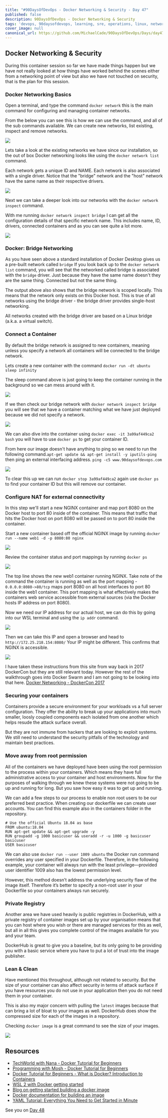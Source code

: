 ```yaml
---
title: "#90DaysOfDevOps - Docker Networking & Security - Day 47"
published: false
description: 90DaysOfDevOps - Docker Networking & Security
tags: 'devops, 90daysofdevops, learning, sre, operations, linux, networking, cloud, git, docker, containers'
cover_image: null
canonical_url: https://github.com/MichaelCade/90DaysOfDevOps/Days/day47.md 
---
```

## Docker Networking & Security

During this container session so far we have made things happen but we have not really looked at how things have worked behind the scenes either from a networking point of view but also we have not touched on security, that is the plan for this session. 

### Docker Networking Basics 

Open a terminal, and type the command `docker network` this is the main command for configuring and managing container networks. 

From the below you can see this is how we can use the command, and all of the sub commands available. We can create new networks, list existing, inspect and remove networks. 

![](Images/Day47_Containers1.png)

Lets take a look at the existing networks we have since our installation, so the out of box Docker networking looks like using the `docker network list` command. 

Each network gets a unique ID and NAME. Each network is also associated with a single driver. Notice that the "bridge" network and the "host" network have the same name as their respective drivers.

![](Images/Day47_Containers2.png)

Next we can take a deeper look into our networks with the `docker network inspect` command. 

With me running `docker network inspect bridge` I can get all the configuration details of that specific network name. This includes name, ID, drivers, connected containers and as you can see quite a lot more. 

![](Images/Day47_Containers3.png)

### Docker: Bridge Networking 

As you have seen above a standard installation of Docker Desktop gives us a pre-built network called `bridge` If you look back up to the `docker network list` command, you will see that the networked called bridge is associated with the `bridge` driver. Just because they have the same name doesn't they are the same thing. Connected but not the same thing. 

The output above also shows that the bridge network is scoped locally. This means that the network only exists on this Docker host. This is true of all networks using the bridge driver - the bridge driver provides single-host networking.

All networks created with the bridge driver are based on a Linux bridge (a.k.a. a virtual switch).

### Connect a Container

By default the bridge network is assigned to new containers, meaning unless you specify a network all containers will be connected to the bridge network. 

Lets create a new container with the command `docker run -dt ubuntu sleep infinity`

The sleep command above is just going to keep the container running in the background so we can mess around with it. 

![](Images/Day47_Containers4.png)

If we then check our bridge network with `docker network inspect bridge` you will see that we have a container matching what we have just deployed because we did not specify a network. 

![](Images/Day47_Containers5.png)

We can also dive into the container using `docker exec -it 3a99af449ca2 bash` you will have to use `docker ps` to get your container ID. 

From here our image doesn't have anything to ping so we need to run the following command.`apt-get update && apt-get install -y iputils-ping` then ping an external interfacing address. `ping -c5 www.90daysofdevops.com`

![](Images/Day47_Containers6.png)

To clear this up we can run `docker stop 3a99af449ca2` again use `docker ps` to find your container ID but this will remove our container. 

### Configure NAT for external connectivity 

In this step we'll start a new NGINX container and map port 8080 on the Docker host to port 80 inside of the container. This means that traffic that hits the Docker host on port 8080 will be passed on to port 80 inside the container.

Start a new container based off the official NGINX image by running `docker run --name web1 -d -p 8080:80 nginx`

![](Images/Day47_Containers7.png)


Review the container status and port mappings by running `docker ps`

![](Images/Day47_Containers8.png)

The top line shows the new web1 container running NGINX. Take note of the command the container is running as well as the port mapping - `0.0.0.0:8080->80/tcp` maps port 8080 on all host interfaces to port 80 inside the web1 container. This port mapping is what effectively makes the containers web service accessible from external sources (via the Docker hosts IP address on port 8080).

Now we need our IP address for our actual host, we can do this by going into our WSL terminal and using the `ip addr` command. 

![](Images/Day47_Containers9.png)

Then we can take this IP and open a browser and head to `http://172.25.218.154:8080/` Your IP might be different. This confirms that NGINX is accessible. 

![](Images/Day47_Containers10.png)

I have taken these instructions from this site from way back in 2017 DockerCon but they are still relevant today. However the rest of the walkthrough goes into Docker Swarm and I am not going to be looking into that here. [Docker Networking - DockerCon 2017](https://github.com/docker/labs/tree/master/dockercon-us-2017/docker-networking)

### Securing your containers 

Containers provide a secure environment for your workloads vs a full server configuration. They offer the ability to break up your applications into much smaller, loosly coupled components each isolated from one another which helps resude the attack surface overall. 

But they are not immune from hackers that are looking to exploit systems. We still need to understand the security pitfalls of the technology and maintain best practices. 

### Move away from root permission 

All of the containers we have deployed have been using the root permission to the process within your containers. Which means they have full administrative access to your container and host environments. Now for the purposes of walking through we knew these systems were not going to be up and running for long. But you saw how easy it was to get up and running. 

We can add a few steps to our process to enable non root users to be our preferred best practice. When creating our dockerfile we can create user accounts. You can find this example also in the containers folder in the repository. 

```
# Use the official Ubuntu 18.04 as base
FROM ubuntu:18.04
RUN apt-get update && apt-get upgrade -y
RUN groupadd -g 1000 basicuser && useradd -r -u 1000 -g basicuser basicuser
USER basicuser
```

We can also use `docker run --user 1009 ubuntu` the Docker run command overrides any user specified in your Dockerfile. Therefore, in the following example, your container will always run with the least privilege—provided user identifier 1009 also has the lowest permission level.

However, this method doesn’t address the underlying security flaw of the image itself. Therefore it’s better to specify a non-root user in your Dockerfile so your containers always run securely.

### Private Registry

Another area we have used heavily is public registries in DockerHub, with a private registry of container images set up by your organisation means that you can host where you wish or there are managed services for this as well, but all in all this gives you complete control of the images available for you and your team. 

DockerHub is great to give you a baseline, but its only going to be providing you with a basic service where you have to put a lot of trust into the image publisher. 

### Lean & Clean 

Have mentioned this throughout, although not related to security. But the size of your container can also affect security in terms of attack surface if you have resources you do not use in your application then you do not need them in your container. 

This is also my major concern with pulling the `latest` images because that can bring a lot of bloat to your images as well. DockerHub does show the compressed size for each of the images in a repository. 

Checking `docker image` is a great command to see the size of your images. 

![](Images/Day47_Containers11.png)

## Resources 

- [TechWorld with Nana - Docker Tutorial for Beginners](https://www.youtube.com/watch?v=3c-iBn73dDE)
- [Programming with Mosh - Docker Tutorial for Beginners](https://www.youtube.com/watch?v=pTFZFxd4hOI)
- [Docker Tutorial for Beginners - What is Docker? Introduction to Containers](https://www.youtube.com/watch?v=17Bl31rlnRM&list=WL&index=128&t=61s)
- [WSL 2 with Docker getting started](https://www.youtube.com/watch?v=5RQbdMn04Oc)
- [Blog on gettng started building a docker image](https://stackify.com/docker-build-a-beginners-guide-to-building-docker-images/)
- [Docker documentation for building an image](https://docs.docker.com/develop/develop-images/dockerfile_best-practices/)
- [YAML Tutorial: Everything You Need to Get Started in Minute](https://www.cloudbees.com/blog/yaml-tutorial-everything-you-need-get-started)

See you on [Day 48](day48.md) 